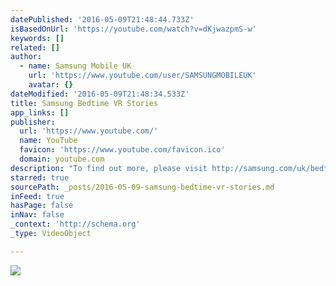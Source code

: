 ```yaml
---
datePublished: '2016-05-09T21:48:44.733Z'
isBasedOnUrl: 'https://youtube.com/watch?v=dKjwazpmS-w'
keywords: []
related: []
author:
  - name: Samsung Mobile UK
    url: 'https://www.youtube.com/user/SAMSUNGMOBILEUK'
    avatar: {}
dateModified: '2016-05-09T21:48:34.533Z'
title: Samsung Bedtime VR Stories
app_links: []
publisher:
  url: 'https://www.youtube.com/'
  name: YouTube
  favicon: 'https://www.youtube.com/favicon.ico'
  domain: youtube.com
description: "To find out more, please visit http://samsung.com/uk/bedtimevrstories To experience the VR for yourself, visit https://youtu.be/XRbAvieBXfc Every parent knows that a bedtime story is a special moment in a child's day. But what if parents can't always be there to read to their children?"
starred: true
sourcePath: _posts/2016-05-09-samsung-bedtime-vr-stories.md
inFeed: true
hasPage: false
inNav: false
_context: 'http://schema.org'
_type: VideoObject

---
```

![](https://the-grid-user-content.s3-us-west-2.amazonaws.com/9f37824a-7d26-49a3-9cef-6276ca9fe447.jpg)